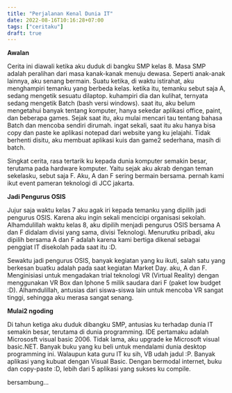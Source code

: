 ```yaml
---
title: "Perjalanan Kenal Dunia IT"
date: 2022-08-16T10:16:28+07:00
tags: ["ceritaku"]
draft: true
---
```

**Awalan**

Cerita ini diawali ketika aku duduk di bangku SMP kelas 8. Masa SMP adalah peralihan dari masa kanak-kanak menuju dewasa. Seperti anak-anak lainnya, aku senang bermain. Suatu ketika, di waktu istirahat, aku menghampiri temanku yang berbeda kelas. ketika itu, temanku sebut saja A, sedang mengetik sesuatu dilaptop. kuhampiri dia dan kulihat, ternyata sedang mengetik Batch (bash versi windows). saat itu, aku belum mengetahui banyak tentang komputer, hanya sekedar aplikasi office, paint, dan beberapa games. Sejak saat itu, aku mulai mencari tau tentang bahasa Batch dan mencoba sendiri dirumah. ingat sekali, saat itu aku hanya bisa copy dan paste ke aplikasi notepad dari website yang ku jelajahi. Tidak berhenti disitu, aku membuat aplikasi kuis dan game2 sederhana, masih di batch.

Singkat cerita, rasa tertarik ku kepada dunia komputer semakin besar, terutama pada hardware komputer. Yaitu sejak aku akrab dengan teman sekelasku, sebut saja F. Aku, A dan F sering bermain bersama. pernah kami ikut event pameran teknologi di JCC jakarta. 


**Jadi Pengurus OSIS**

Jujur saja waktu kelas 7 aku agak iri kepada temanku yang dipilih jadi pengurus OSIS. Karena aku ingin sekali mencicipi organisasi sekolah. Alhamdulillah waktu kelas 8, aku dipilih menjadi pengurus OSIS bersama A dan F didalam divisi yang sama, divisi Teknologi. Menurutku pribadi, aku dipilih bersama A dan F adalah karena kami bertiga dikenal sebagai penggiat IT disekolah pada saat itu :D. 

Sewaktu jadi pengurus OSIS, banyak kegiatan yang ku ikuti, salah satu yang berkesan buatku adalah pada saat kegiatan Market Day. aku, A dan F. Menginisiasi untuk mengadakan trial teknologi VR (Virtual Reality) dengan menggunakan VR Box dan Iphone 5 milik saudara dari F (paket low budget :D). Alhamdulillah, antusias dari siswa-siswa lain untuk mencoba VR sangat tinggi, sehingga aku merasa sangat senang.


**Mulai2 ngoding**

Di tahun ketiga aku duduk dibangku SMP, antusias ku terhadap dunia IT semakin besar, terutama di dunia programming. IDE pertamaku adalah Micrososft visual basic 2006. Tidak lama, aku upgrade ke Microsoft visual basic.NET. Banyak buku yang ku beli untuk mendalami dunia desktop programming ini. Walaupun kata guru IT ku sih, VB udah jadul :P. Banyak aplikasi yang kubuat dengan Visual Basic. Dengan bermodal internet, buku dan copy-paste :D, lebih dari 5 aplikasi yang sukses ku compile. 

bersambung...